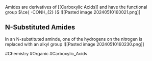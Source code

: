Amides are derivatives of [[Carboxylic Acids]] and have the functional group $\ce{ -CONH_{2} }$
![[Pasted image 20240510160021.png]]
## N-Substituted Amides
In an N-substituted aminde, one of the hydrogens on the nitrogen is replaced with an alkyl group
![[Pasted image 20240510160230.png]]

#Chemistry #Organic #Carboxylic_Acids 